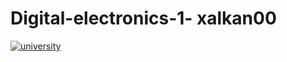 # Digital-electronics-1- xalkan00
[![university](https://img.shields.io/badge/university-Brno%20University%20of%20Technology-red.svg)](https://www.vutbr.cz/en/)


